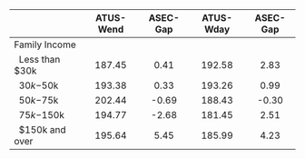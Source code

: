 
|                      |    ATUS-Wend |     ASEC-Gap |    ATUS-Wday |     ASEC-Gap |
| -------------------- | :----------: | :----------: | :----------: | :----------: |
| Family Income        |              |              |              |              |
| &nbsp;&nbsp;Less than $30k |       187.45 |         0.41 |       192.58 |         2.83 |
| &nbsp;&nbsp;$30k-$50k |       193.38 |         0.33 |       193.26 |         0.99 |
| &nbsp;&nbsp;$50k-$75k |       202.44 |        -0.69 |       188.43 |        -0.30 |
| &nbsp;&nbsp;$75k-$150k |       194.77 |        -2.68 |       181.45 |         2.51 |
| &nbsp;&nbsp;$150k and over |       195.64 |         5.45 |       185.99 |         4.23 |

